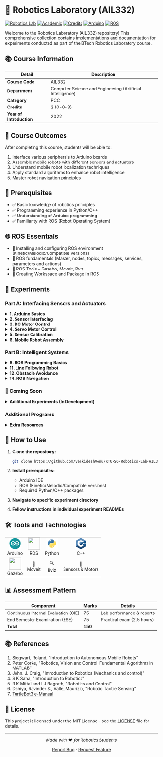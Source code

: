# 🤖 Robotics Laboratory (AIL332)

[![Robotics Lab](https://img.shields.io/badge/Lab-Robotics-blue)](https://github.com/venkideshVenu/KTU-S6-Robotics-Lab-AIL332)
[![Academic](https://img.shields.io/badge/Academic-BTech-green)](https://github.com/venkideshVenu/KTU-S6-Robotics-Lab-AIL332)
[![Credits](https://img.shields.io/badge/Credits-2-yellow)](https://github.com/venkideshVenu/KTU-S6-Robotics-Lab-AIL332)
[![Arduino](https://img.shields.io/badge/Arduino-Used-teal)](https://github.com/venkideshVenu/KTU-S6-Robotics-Lab-AIL332)
[![ROS](https://img.shields.io/badge/ROS-Implemented-orange)](https://github.com/venkideshVenu/KTU-S6-Robotics-Lab-AIL332)

Welcome to the Robotics Laboratory (AIL332) repository! This comprehensive collection contains implementations and documentation for experiments conducted as part of the BTech Robotics Laboratory course.

## 📚 Course Information

| Detail | Description |
|--------|-------------|
| **Course Code** | AIL332 |
| **Department** | Computer Science and Engineering (Artificial Intelligence) |
| **Category** | PCC |
| **Credits** | 2 (0-0-3) |
| **Year of Introduction** | 2022 |

## 🎯 Course Outcomes

After completing this course, students will be able to:

1. Interface various peripherals to Arduino boards
2. Assemble mobile robots with different sensors and actuators
3. Understand mobile robot localization techniques
4. Apply standard algorithms to enhance robot intelligence
5. Master robot navigation principles

## 🔧 Prerequisites

- ✅ Basic knowledge of robotics principles
- ✅ Programming experience in Python/C++
- ✅ Understanding of Arduino programming
- ✅ Familiarity with ROS (Robot Operating System)

## 🌐 ROS Essentials

- 🔹 Installing and configuring ROS environment (Kinetic/Melodic/Compatible versions)
- 🔹 ROS fundamentals (Master, nodes, topics, messages, services, parameters and actions)
- 🔹 ROS Tools – Gazebo, Moveit, Rviz
- 🔹 Creating Workspace and Package in ROS

## 🧪 Experiments

### Part A: Interfacing Sensors and Actuators

<details>
<summary><b>1. Arduino Basics</b></summary>

- [LED Interfacing](./01%20Familiarisation%20of%20Arduino%20IDE,%20microcontroller%20&%20IO%20interfacing/1b%20Interfacing%20Arduino%20with%20LED.md)
- [LCD Interfacing](./01%20Familiarisation%20of%20Arduino%20IDE,%20microcontroller%20&%20IO%20interfacing/1d%20Interfacing%20Arduino%20with%20LCD.md)
- [Serial Monitor Communication](./01%20Familiarisation%20of%20Arduino%20IDE,%20microcontroller%20&%20IO%20interfacing/1c%20Interfacing%20Arduino%20with%20Serial%20Monitor.md)
</details>

<details>
<summary><b>2. Sensor Interfacing</b></summary>

- [IR Sensor](./02%20Interfacing%20IR%20and%20Ultrasonic%20sensor%20with%20Arduino/2a%20Interfacing%20IR%20Sensor.md)
- [Ultrasonic Sensor](./02%20Interfacing%20IR%20and%20Ultrasonic%20sensor%20with%20Arduino/2b%20Interfacing%20UltraSonic%20Sensor.md)
</details>

<details>
<summary><b>3. DC Motor Control</b></summary>

- [Speed and Direction Control](./03%20Interfacing%20DC%20Motor/03%20Interfacing%20DC%20Motor.md)
</details>

<details>
<summary><b>4. Servo Motor Control</b></summary>

- [Angle of Rotation](./04%20Interfacing%20Servo%20Motors/04%20Interfacing%20Servo%20Motor.md)
</details>

<details>
<summary><b>5. Sensor Calibration</b></summary>

- Sonar Calibration
- [IR Sensor Calibration](./05%20Calibration%20of%20Sensors/01%20Calibration%20of%20IR%20Sensor.md)
- Calibration Curves
</details>

<details>
<summary><b>6. Mobile Robot Assembly</b></summary>

- [Mobile Robot Assembly](./06%20Mobile%20Robot%20Assembly/06%20mobileRobotAssembly.md)
</details>

### Part B: Intelligent Systems

<details>
<summary><b>8. ROS Programming Basics</b></summary>

- [Publisher-Subscriber Implementation](./08%20ROS%20Programming%20Basics/01%20Publisher-Subscriber.md)
- [Service-Client Programming](./08%20ROS%20Programming%20Basics/02%20Service%20Client%20Programming)
</details>

<details>
<summary><b>11. Line Following Robot</b></summary>

- [Line Following Robot](./11%20Line%20Following%20Robot/01%20Line%20Following%20Robot.md)
</details>

<details>
<summary><b>12. Obstacle Avoidance</b></summary>

- [Obstacle Avoidance Robot](./12%20Obstacle%20Avoidance%20Robot/01%20ObstacleAvoidanceRobot.md)
</details>

<details>
<summary><b>14. ROS Navigation</b></summary>

- [Turtlebot Simulation](./14%20ROS%20Navigation/01%20TurtleBot%20Simulation.md)
</details>

### 🚧 Coming Soon

<details>
<summary><b>Additional Experiments (In Development)</b></summary>

#### 7. Arduino Networking
- GSM Integration
- Bluetooth Communication

#### 9. Mobile Robot Localization
- LIDAR-based Localization
- ROS Implementation

#### 10. Touch Sensing
- Sensor Interfacing
- Feedback System Implementation

#### 13. Object Detection
- Algorithm Implementation
- Testing and Validation
</details>

### Additional Programs

<details>
<summary><b>Extra Resources</b></summary>

- [Push Button](./00%20Additional%20Programs/01%20Interfacing%20Push%20Button.md)
</details>

## 🚀 How to Use

1. **Clone the repository:**
   ```bash
   git clone https://github.com/venkideshVenu/KTU-S6-Robotics-Lab-AIL332
   ```

2. **Install prerequisites:**
   - Arduino IDE
   - ROS (Kinetic/Melodic/Compatible versions)
   - Required Python/C++ packages

3. **Navigate to specific experiment directory**

4. **Follow instructions in individual experiment READMEs**

## 🛠️ Tools and Technologies

<table>
  <tr>
    <td align="center"><img src="https://raw.githubusercontent.com/github/explore/80688e429a7d4ef2fca1e82350fe8e3517d3494d/topics/arduino/arduino.png" width="40px" height="40px"><br>Arduino</td>
    <td align="center"><img src="https://upload.wikimedia.org/wikipedia/commons/b/bb/Ros_logo.svg" width="40px" height="40px"><br>ROS</td>
    <td align="center"><img src="https://raw.githubusercontent.com/github/explore/80688e429a7d4ef2fca1e82350fe8e3517d3494d/topics/python/python.png" width="40px" height="40px"><br>Python</td>
    <td align="center"><img src="https://raw.githubusercontent.com/github/explore/80688e429a7d4ef2fca1e82350fe8e3517d3494d/topics/cpp/cpp.png" width="40px" height="40px"><br>C++</td>
  </tr>
  <tr>
    <td align="center"><img src="https://upload.wikimedia.org/wikipedia/en/5/5e/Gazebo_logo_without_text.svg" width="40px" height="40px"><br>Gazebo</td>
    <td align="center">🤖<br>Moveit</td>
    <td align="center">🔍<br>Rviz</td>
    <td align="center">🔌<br>Sensors & Motors</td>
  </tr>
</table>

## 📊 Assessment Pattern

| Component | Marks | Details |
|-----------|-------|---------|
| Continuous Internal Evaluation (CIE) | 75 | Lab performance & reports |
| End Semester Examination (ESE) | 75 | Practical exam (2.5 hours) |
| **Total** | **150** | |

## 📚 References

1. Siegwart, Roland, "Introduction to Autonomous Mobile Robots"
2. Peter Corke, "Robotics, Vision and Control: Fundamental Algorithms in MATLAB"
3. John. J. Craig, "Introduction to Robotics (Mechanics and control)"
4. S K Saha, "Introduction to Robotics"
5. R K Mittal and I J Nagrath, "Robotics and Control"
6. Dahiya, Ravinder S., Valle, Maurizio, "Robotic Tactile Sensing"
7. [TurtleBot3 e-Manual](https://emanual.robotis.com/docs/en/platform/turtlebot3/simulation)

## 📝 License

This project is licensed under the MIT License - see the [LICENSE](LICENSE) file for details.

---

<div align="center">
  <p>
    <i>Made with ❤️ for Robotics Students</i>
  </p>
  <p>
    <a href="https://github.com/venkideshVenu/KTU-S6-Robotics-Lab-AIL332/issues">Report Bug</a>
    ·
    <a href="https://github.com/venkideshVenu/KTU-S6-Robotics-Lab-AIL332/issues">Request Feature</a>
  </p>
</div>